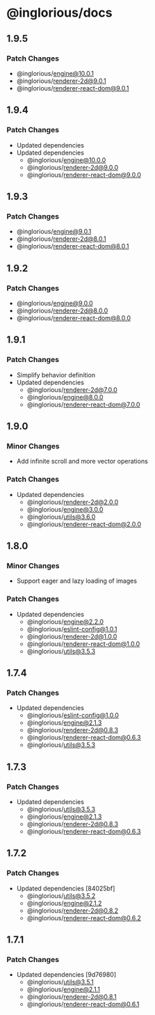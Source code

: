 # @inglorious/docs

## 1.9.5

### Patch Changes

- @inglorious/engine@10.0.1
- @inglorious/renderer-2d@9.0.1
- @inglorious/renderer-react-dom@9.0.1

## 1.9.4

### Patch Changes

- Updated dependencies
- Updated dependencies
  - @inglorious/engine@10.0.0
  - @inglorious/renderer-2d@9.0.0
  - @inglorious/renderer-react-dom@9.0.0

## 1.9.3

### Patch Changes

- @inglorious/engine@9.0.1
- @inglorious/renderer-2d@8.0.1
- @inglorious/renderer-react-dom@8.0.1

## 1.9.2

### Patch Changes

- @inglorious/engine@9.0.0
- @inglorious/renderer-2d@8.0.0
- @inglorious/renderer-react-dom@8.0.0

## 1.9.1

### Patch Changes

- Simplify behavior definition
- Updated dependencies
  - @inglorious/renderer-2d@7.0.0
  - @inglorious/engine@8.0.0
  - @inglorious/renderer-react-dom@7.0.0

## 1.9.0

### Minor Changes

- Add infinite scroll and more vector operations

### Patch Changes

- Updated dependencies
  - @inglorious/renderer-2d@2.0.0
  - @inglorious/engine@3.0.0
  - @inglorious/utils@3.6.0
  - @inglorious/renderer-react-dom@2.0.0

## 1.8.0

### Minor Changes

- Support eager and lazy loading of images

### Patch Changes

- Updated dependencies
  - @inglorious/engine@2.2.0
  - @inglorious/eslint-config@1.0.1
  - @inglorious/renderer-2d@1.0.0
  - @inglorious/renderer-react-dom@1.0.0
  - @inglorious/utils@3.5.3

## 1.7.4

### Patch Changes

- Updated dependencies
  - @inglorious/eslint-config@1.0.0
  - @inglorious/engine@2.1.3
  - @inglorious/renderer-2d@0.8.3
  - @inglorious/renderer-react-dom@0.6.3
  - @inglorious/utils@3.5.3

## 1.7.3

### Patch Changes

- Updated dependencies
  - @inglorious/utils@3.5.3
  - @inglorious/engine@2.1.3
  - @inglorious/renderer-2d@0.8.3
  - @inglorious/renderer-react-dom@0.6.3

## 1.7.2

### Patch Changes

- Updated dependencies [84025bf]
  - @inglorious/utils@3.5.2
  - @inglorious/engine@2.1.2
  - @inglorious/renderer-2d@0.8.2
  - @inglorious/renderer-react-dom@0.6.2

## 1.7.1

### Patch Changes

- Updated dependencies [9d76980]
  - @inglorious/utils@3.5.1
  - @inglorious/engine@2.1.1
  - @inglorious/renderer-2d@0.8.1
  - @inglorious/renderer-react-dom@0.6.1
